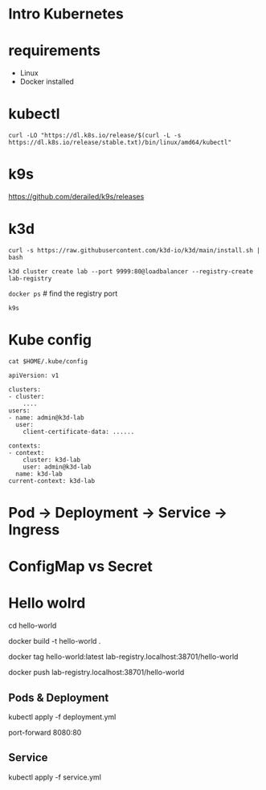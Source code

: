 # Intro Kubernetes

# requirements

- Linux
- Docker installed

# kubectl

`curl -LO "https://dl.k8s.io/release/$(curl -L -s https://dl.k8s.io/release/stable.txt)/bin/linux/amd64/kubectl"`

# k9s

https://github.com/derailed/k9s/releases

# k3d

`curl -s https://raw.githubusercontent.com/k3d-io/k3d/main/install.sh | bash`

`k3d cluster create lab --port 9999:80@loadbalancer --registry-create lab-registry`

`docker ps` # find the registry port

`k9s`

# Kube config

`cat $HOME/.kube/config`

```
apiVersion: v1

clusters:
- cluster:
    ....
users:
- name: admin@k3d-lab
  user:
    client-certificate-data: ......

contexts:    
- context:
    cluster: k3d-lab
    user: admin@k3d-lab
  name: k3d-lab
current-context: k3d-lab
```

# Pod -> Deployment -> Service -> Ingress

# ConfigMap vs Secret

# Hello wolrd

cd hello-world

docker build -t hello-world .

docker tag hello-world:latest lab-registry.localhost:38701/hello-world

docker push lab-registry.localhost:38701/hello-world

## Pods & Deployment

kubectl apply -f deployment.yml

port-forward 8080:80


## Service

kubectl apply -f service.yml